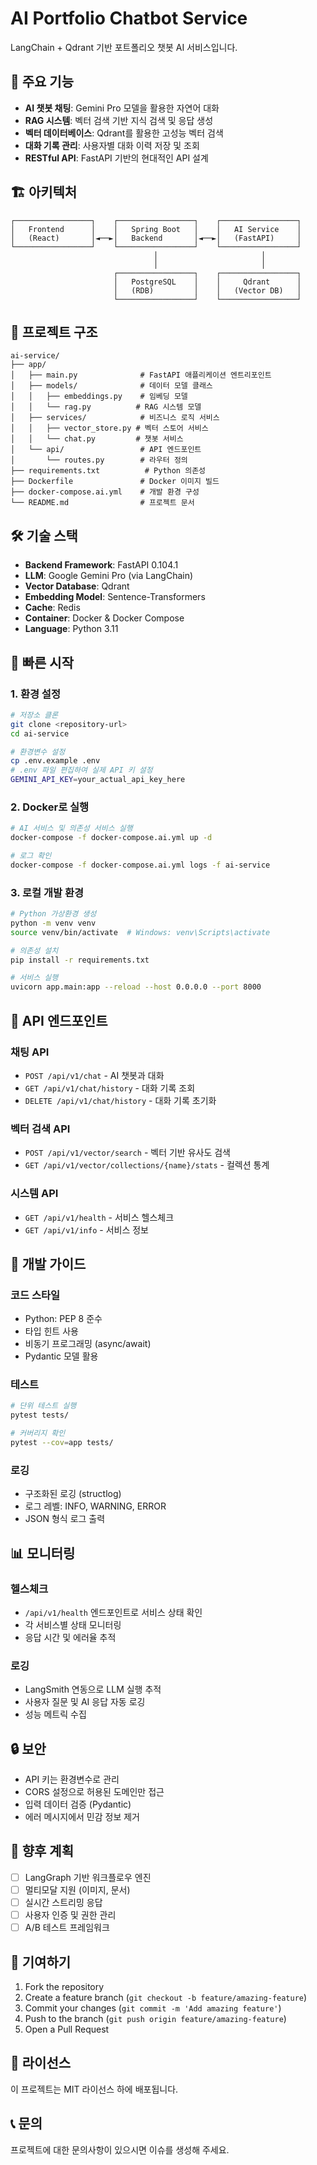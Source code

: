 # AI Portfolio Chatbot Service

LangChain + Qdrant 기반 포트폴리오 챗봇 AI 서비스입니다.

## 🚀 주요 기능

- **AI 챗봇 채팅**: Gemini Pro 모델을 활용한 자연어 대화
- **RAG 시스템**: 벡터 검색 기반 지식 검색 및 응답 생성
- **벡터 데이터베이스**: Qdrant를 활용한 고성능 벡터 검색
- **대화 기록 관리**: 사용자별 대화 이력 저장 및 조회
- **RESTful API**: FastAPI 기반의 현대적인 API 설계

## 🏗️ 아키텍처

```
┌─────────────────┐    ┌─────────────────┐    ┌─────────────────┐
│   Frontend      │    │   Spring Boot   │    │   AI Service    │
│   (React)       │◄──►│   Backend       │◄──►│   (FastAPI)     │
└─────────────────┘    └─────────────────┘    └─────────────────┘
                                │                       │
                                │                       │
                       ┌─────────────────┐    ┌─────────────────┐
                       │   PostgreSQL    │    │     Qdrant      │
                       │   (RDB)         │    │   (Vector DB)   │
                       └─────────────────┘    └─────────────────┘
```

## 📁 프로젝트 구조

```
ai-service/
├── app/
│   ├── main.py              # FastAPI 애플리케이션 엔트리포인트
│   ├── models/              # 데이터 모델 클래스
│   │   ├── embeddings.py    # 임베딩 모델
│   │   └── rag.py          # RAG 시스템 모델
│   ├── services/            # 비즈니스 로직 서비스
│   │   ├── vector_store.py # 벡터 스토어 서비스
│   │   └── chat.py         # 챗봇 서비스
│   └── api/                 # API 엔드포인트
│       └── routes.py        # 라우터 정의
├── requirements.txt          # Python 의존성
├── Dockerfile               # Docker 이미지 빌드
├── docker-compose.ai.yml    # 개발 환경 구성
└── README.md                # 프로젝트 문서
```

## 🛠️ 기술 스택

- **Backend Framework**: FastAPI 0.104.1
- **LLM**: Google Gemini Pro (via LangChain)
- **Vector Database**: Qdrant
- **Embedding Model**: Sentence-Transformers
- **Cache**: Redis
- **Container**: Docker & Docker Compose
- **Language**: Python 3.11

## 🚀 빠른 시작

### 1. 환경 설정

```bash
# 저장소 클론
git clone <repository-url>
cd ai-service

# 환경변수 설정
cp .env.example .env
# .env 파일 편집하여 실제 API 키 설정
GEMINI_API_KEY=your_actual_api_key_here
```

### 2. Docker로 실행

```bash
# AI 서비스 및 의존성 서비스 실행
docker-compose -f docker-compose.ai.yml up -d

# 로그 확인
docker-compose -f docker-compose.ai.yml logs -f ai-service
```

### 3. 로컬 개발 환경

```bash
# Python 가상환경 생성
python -m venv venv
source venv/bin/activate  # Windows: venv\Scripts\activate

# 의존성 설치
pip install -r requirements.txt

# 서비스 실행
uvicorn app.main:app --reload --host 0.0.0.0 --port 8000
```

## 📡 API 엔드포인트

### 채팅 API
- `POST /api/v1/chat` - AI 챗봇과 대화
- `GET /api/v1/chat/history` - 대화 기록 조회
- `DELETE /api/v1/chat/history` - 대화 기록 초기화

### 벡터 검색 API
- `POST /api/v1/vector/search` - 벡터 기반 유사도 검색
- `GET /api/v1/vector/collections/{name}/stats` - 컬렉션 통계

### 시스템 API
- `GET /api/v1/health` - 서비스 헬스체크
- `GET /api/v1/info` - 서비스 정보

## 🔧 개발 가이드

### 코드 스타일
- Python: PEP 8 준수
- 타입 힌트 사용
- 비동기 프로그래밍 (async/await)
- Pydantic 모델 활용

### 테스트
```bash
# 단위 테스트 실행
pytest tests/

# 커버리지 확인
pytest --cov=app tests/
```

### 로깅
- 구조화된 로깅 (structlog)
- 로그 레벨: INFO, WARNING, ERROR
- JSON 형식 로그 출력

## 📊 모니터링

### 헬스체크
- `/api/v1/health` 엔드포인트로 서비스 상태 확인
- 각 서비스별 상태 모니터링
- 응답 시간 및 에러율 추적

### 로깅
- LangSmith 연동으로 LLM 실행 추적
- 사용자 질문 및 AI 응답 자동 로깅
- 성능 메트릭 수집

## 🔒 보안

- API 키는 환경변수로 관리
- CORS 설정으로 허용된 도메인만 접근
- 입력 데이터 검증 (Pydantic)
- 에러 메시지에서 민감 정보 제거

## 🚧 향후 계획

- [ ] LangGraph 기반 워크플로우 엔진
- [ ] 멀티모달 지원 (이미지, 문서)
- [ ] 실시간 스트리밍 응답
- [ ] 사용자 인증 및 권한 관리
- [ ] A/B 테스트 프레임워크

## 🤝 기여하기

1. Fork the repository
2. Create a feature branch (`git checkout -b feature/amazing-feature`)
3. Commit your changes (`git commit -m 'Add amazing feature'`)
4. Push to the branch (`git push origin feature/amazing-feature`)
5. Open a Pull Request

## 📄 라이선스

이 프로젝트는 MIT 라이선스 하에 배포됩니다.

## 📞 문의

프로젝트에 대한 문의사항이 있으시면 이슈를 생성해 주세요.
